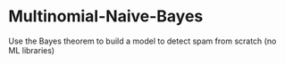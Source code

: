 # Multinomial-Naive-Bayes
Use the Bayes theorem to build a model to detect spam from scratch (no ML libraries)
